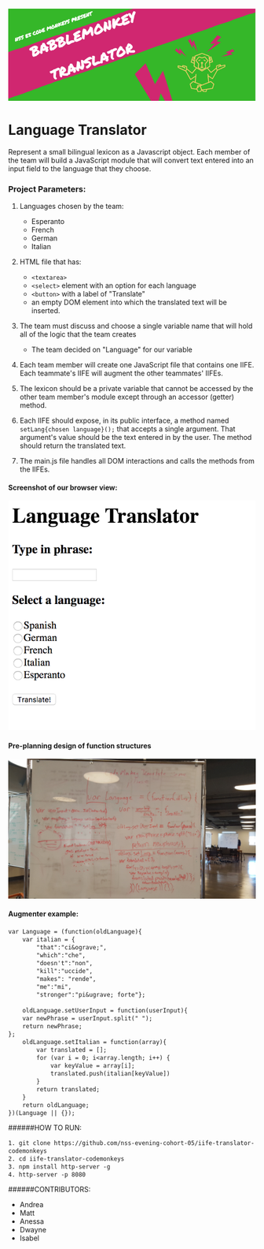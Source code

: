 ![CodeMonkeys Language Translator logo](https://raw.githubusercontent.com/nss-evening-cohort-05/iife-translator-codemonkeys/master/images/babblemonkey%20banner.png)


# Language Translator

Represent a small bilingual lexicon as a Javascript object. Each member of the team will build a JavaScript module that will convert text entered into an input field to the language that they choose.

### Project Parameters:

1. Languages chosen by the team:
	- Esperanto
	- French
	- German
	- Italian

1. HTML file that has:
	- `<textarea>`
	- `<select>` element with an option for each language
	- `<button>` with a label of "Translate"
	- an empty DOM element into which the translated text will be inserted.
1. The team must discuss and choose a single variable name that will hold all of the logic that the team creates
	- The team decided on "Language" for our variable
1. Each team member will create one JavaScript file that contains one IIFE. Each teammate's IIFE will augment the other teammates' IIFEs.
1. The lexicon should be a private variable that cannot be accessed by the other team member's module except through an accessor (getter) method.
1. Each IIFE should expose, in its public interface, a method named `setLang{chosen language}();` that accepts a single argument. That argument's value should be the text entered in by the user. The method should return the translated text.
1. The main.js file handles all DOM interactions and calls the methods from the IIFEs.

#### Screenshot of our browser view:
![translator homepage screenshot](https://raw.githubusercontent.com/nss-evening-cohort-05/iife-translator-codemonkeys/master/Screen%20Shot%202017-02-27%20at%206.21.51%20PM.png)

#### Pre-planning design of function structures
![pre-planning discussion](https://raw.githubusercontent.com/nss-evening-cohort-05/iife-translator-codemonkeys/master/iifewhiteboard.jpg)

#### Augmenter example:
```
var Language = (function(oldLanguage){
	var italian = {
		"that":"ci&ograve;",
		"which":"che",
		"doesn't":"non",
		"kill":"uccide",
		"makes": "rende",
		"me":"mi",
		"stronger":"pi&ugrave; forte"};
	
	oldLanguage.setUserInput = function(userInput){
	var newPhrase = userInput.split(" ");
	return newPhrase;
};
	oldLanguage.setItalian = function(array){
		var translated = [];
		for (var i = 0; i<array.length; i++) {
			var keyValue = array[i];
			translated.push(italian[keyValue])
		}
		return translated;
	}
	return oldLanguage;
})(Language || {});

```

######HOW TO RUN:
```
1. git clone https://github.com/nss-evening-cohort-05/iife-translator-codemonkeys
2. cd iife-translator-codemonkeys
3. npm install http-server -g
4. http-server -p 8080
```
######CONTRIBUTORS:
- Andrea
- Matt
- Anessa
- Dwayne
- Isabel



